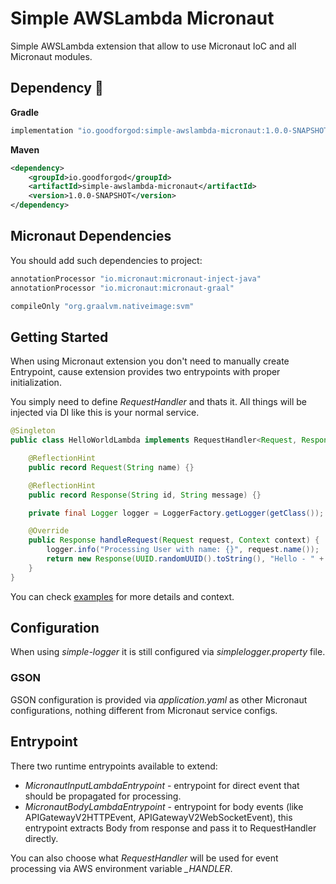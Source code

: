 # Simple AWSLambda Micronaut

Simple AWSLambda extension that allow to use Micronaut IoC and all Micronaut modules.

## Dependency :rocket:

**Gradle**
```groovy
implementation "io.goodforgod:simple-awslambda-micronaut:1.0.0-SNAPSHOT"
```

**Maven**
```xml
<dependency>
    <groupId>io.goodforgod</groupId>
    <artifactId>simple-awslambda-micronaut</artifactId>
    <version>1.0.0-SNAPSHOT</version>
</dependency>
```

## Micronaut Dependencies

You should add such dependencies to project:

```groovy
annotationProcessor "io.micronaut:micronaut-inject-java"
annotationProcessor "io.micronaut:micronaut-graal"

compileOnly "org.graalvm.nativeimage:svm"
```

## Getting Started

When using Micronaut extension you don't need to manually create Entrypoint, cause extension provides
two entrypoints with proper initialization.

You simply need to define *RequestHandler* and thats it. All things will be injected via DI like this is your normal service.

```java
@Singleton
public class HelloWorldLambda implements RequestHandler<Request, Response> {

    @ReflectionHint
    public record Request(String name) {}

    @ReflectionHint
    public record Response(String id, String message) {}

    private final Logger logger = LoggerFactory.getLogger(getClass());

    @Override
    public Response handleRequest(Request request, Context context) {
        logger.info("Processing User with name: {}", request.name());
        return new Response(UUID.randomUUID().toString(), "Hello - " + request.name());
    }
}
```

You can check [examples](https://github.com/GoodforGod/simple-awslambda-examples) for more details and context.

## Configuration

When using *simple-logger* it is still configured via *simplelogger.property* file.

### GSON

GSON configuration is provided via *application.yaml* as other Micronaut configurations, nothing different from Micronaut service configs.

## Entrypoint

There two runtime entrypoints available to extend:
- *MicronautInputLambdaEntrypoint* - entrypoint for direct event that should be propagated for processing.
- *MicronautBodyLambdaEntrypoint* - entrypoint for body events (like APIGatewayV2HTTPEvent, APIGatewayV2WebSocketEvent), this entrypoint extracts Body from response and pass it to RequestHandler directly.

You can also choose what *RequestHandler* will be used for event processing via AWS environment variable *_HANDLER*.
